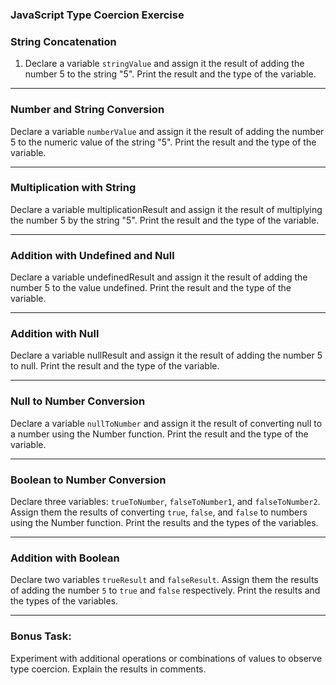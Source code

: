 ### JavaScript Type Coercion Exercise

### String Concatenation

1. Declare a variable `stringValue` and assign it the result of adding the number 5 to the string "5". Print the result and the type of the variable.

---

### Number and String Conversion

Declare a variable `numberValue` and assign it the result of adding the number 5 to the numeric value of the string "5". Print the result and the type of the variable.

---

### Multiplication with String

Declare a variable multiplicationResult and assign it the result of multiplying the number 5 by the string "5". Print the result and the type of the variable.

---

### Addition with Undefined and Null

Declare a variable undefinedResult and assign it the result of adding the number 5 to the value undefined. Print the result and the type of the variable.

---

### Addition with Null

Declare a variable nullResult and assign it the result of adding the number 5 to null. Print the result and the type of the variable.

---

### Null to Number Conversion

Declare a variable `nullToNumber` and assign it the result of converting null to a number using the Number function. Print the result and the type of the variable.

---

### Boolean to Number Conversion

Declare three variables: `trueToNumber`, `falseToNumber1`, and `falseToNumber2`. Assign them the results of converting `true`, `false`, and `false` to numbers using the Number function. Print the results and the types of the variables.

---

### Addition with Boolean

Declare two variables `trueResult` and `falseResult`. Assign them the results of adding the number `5` to `true` and `false` respectively. Print the results and the types of the variables.

---

### Bonus Task:

Experiment with additional operations or combinations of values to observe type coercion. Explain the results in comments.
